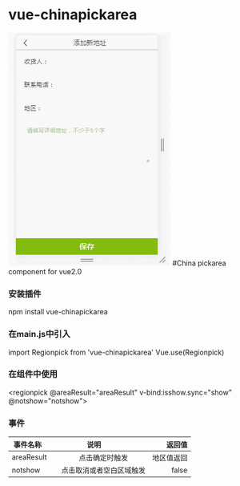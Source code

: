 # vue-chinapickarea
![Image text](./viewshow/GIF.gif)
#China pickarea component for vue2.0

### 安装插件
npm install vue-chinapickarea

### 在main.js中引入
import Regionpick from 'vue-chinapickarea'
Vue.use(Regionpick)

### 在组件中使用
<regionpick @areaResult="areaResult" v-bind:isshow.sync="show" @notshow="notshow"></regionpick>

### 事件
| 事件名称        | 说明           | 返回值  |
| ------------- |:-------------:| -----:|
| areaResult      | 点击确定时触发 | 地区值返回 |
| notshow      | 点击取消或者空白区域触发 | false |
